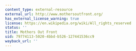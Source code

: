 ```yaml
---
content_type: external-resource
external_url: http://www.mothersoutfront.org/
has_external_license_warning: true
license: https://en.wikipedia.org/wiki/All_rights_reserved
status: ''
title: Mothers Out Front
uid: 79774113-5020-4bbd-b526-127441536cc9
wayback_url: ''
---
```

